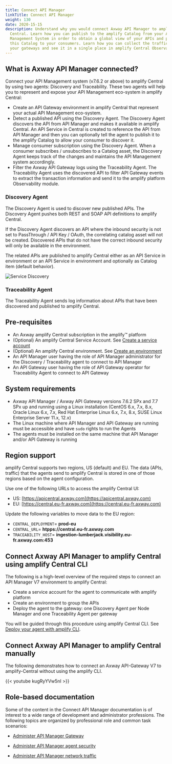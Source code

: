 ```yaml
---
title: Connect API Manager
linkTitle: Connect API Manager
weight: 130
date: 2020-15-15
description: Understand why you would connect Axway API Manager to amplify
  Central. Learn how you can publish to the amplify Catalog from your API
  Management System in order to obtain a global view of your APIs and present
  this Catalog to your consumers. Learn how you can collect the traffic of all
  your gateways and see it in a single place in amplify Central Observability.
---
```


## What is Axway API Manager connected?

Connect your API Management system (v7.6.2 or above) to amplify Central by using two agents: Discovery and Traceability. These two agents will help you to represent and expose your API Management eco-system in amplify Central:

* Create an API Gateway environment in amplify Central that represent your actual API Management eco-system.
* Detect a published API using the Discovery Agent. The Discovery Agent discovers the API from API Manager and makes it available in amplify Central. An API Service in Central is created to reference the API from API Manager and then you can optionally tell the agent to publish it to the amplify Catalog to allow your consumer to discover it.
* Manage consumer subscription using the Discovery Agent. When a consumer subscribes / unsubscribes to a Catalog asset, the Discovery Agent keeps track of the changes and maintains the API Management system accordingly.  
* Filter the Axway API Gateway logs using the Traceability Agent. The Traceability Agent uses the discovered API to filter API Gateway events to extract the transaction information and send it to the amplify platform Observability module.

### Discovery Agent

The Discovery Agent is used to discover new published APIs. The Discovery Agent pushes both REST and SOAP API definitions to amplify Central.

If the Discovery Agent discovers an API where the inbound security is not set to PassThrough / API Key / OAuth, the correlating catalog asset will not be created. Discovered APIs that do not have the correct inbound security will only be available in the environment.

The related APIs are published to amplify Central either as an API Service in environment or an API Service in environment and optionally as Catalog item (default behavior).

![Service Discovery](/Images/central/connect-api-manager/servicediscoveryapim.png)

### Traceability Agent

The Traceability Agent sends log information about APIs that have been discovered and published to amplify Central.

## Pre-requisites

* An Axway amplify Central subscription in the amplify™ platform
* (Optional) An amplify Central Service Account. See [Create a service account](/docs/central/connect-api-manager/#create-a-new-service-account)
* (Optional) An amplify Central environment. See [Create an environment](/docs/central/connect-api-manager/prepare-amplify-central/#create-environment-using-the-UI)
* An API Manager user having the role of API Manager administrator for the Discovery / Traceability agent to connect to API Manager
* An API Gateway user having the role of API Gateway operator for Traceability Agent to connect to API Gateway

## System requirements

* Axway API Manager / Axway API Gateway versions 7.6.2 SPx and 7.7 SPx up and running using a Linux installation (CentOS 6.x, 7.x, 8.x,  Oracle Linux 6.x, 7.x, Red Hat Enterprise Linux 6.x, 7.x, 8.x, SUSE Linux Enterprise Server 11.x, 12.x)
* The Linux machine where API Manager and API Gateway are running must be accessible and have `sudo` rights to run the Agents
* The agents must be installed on the same machine that API Manager and/or API Gateway is running

## Region support

amplify Central supports two regions, US (default) and EU. The data (APIs, traffic) that the agents send to amplify Central is stored in one of those regions based on the agent configuration.

Use one of the following URLs to access the amplify Central UI:

* US: [https://apicentral.axway.com](https://apicentral.axway.com)
* EU: [https://central.eu-fr.axway.com](https://central.eu-fr.axway.com)

Update the following variables to move data to the EU region:

* `CENTRAL_DEPLOYMENT`= **prod-eu**
* `CENTRAL_URL`= **htpps://central.eu-fr.axway.com**
* `TRACEABILITY_HOST`= **ingestion-lumberjack.visibility.eu-fr.axway.com:453**

## Connect Axway API Manager to amplify Central using amplify Central CLI

The following is a high-level overview of the required steps to connect an API Manager V7 environment to amplify Central:

* Create a service account for the agent to communicate with amplify platform
* Create an environment to group the APIs
* Deploy the agent to the gateway: one Discovery Agent per Node Manager and one Traceability Agent per gateway

You will be guided through this procedure using amplify Central CLI. See [Deploy your agent with amplify CLI](/docs/central/connect-api-manager/deploy-your-agents-with-amplify-cli/).

## Connect Axway API Manager to amplify Central manually

The following demonstrates how to connect an Axway API-Gateway V7 to amplify-Central without using the amplify CLI.

{{< youtube kugRyYVw5nI >}}

## Role-based documentation

Some of the content in the Connect API Manager documentation is of interest to a wide range of development and administrator professions. The following topics are organized by professional role and common task scenarios:

* [Administer API Manager Gateway](/docs/central/connect-api-manager/gateway-administation/)

* [Administer API Manager agent security](/docs/central/connect-api-manager/agent-security-api-manager/)

* [Administer API Manager network traffic](/docs/central/connect-api-manager/network-traffic-apimanager/)

